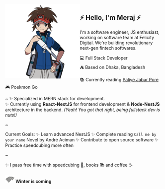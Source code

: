 <img align="left" width="240" src="./img/meraj-coding-7.png"> 

## ⚡ Hello, I'm Meraj ⚡ 

I'm a software engineer, JS enthusiast, working on software team at Felicity Digital. We're building revolutionary next-gen fintech softwares. 

💻 Full Stack Developer <br> 
⛺ Based on Dhaka, Bangladesh <br>  
📚 Currently reading [Paliye Jabar Pore](https://www.goodreads.com/book/show/44178337) <br> 
🎮 Poekmon Go <br> 

~
✨ Specialized in MERN stack for development. <br>
✨ Currently using **React-NextJS** for frontend development & **Node-NestJS** architecture in the backend. *(Yeah! You got that right, being fullstack dev is nuts!)*



~

Current Goals: 
✨ Learn advanced NestJS 
✨ Complete reading `Call me by your name` Novel by André Aciman 
✨ Contribute to open source software 
✨ Practice speedcubing more often 

~

✨ I pass free time with speedcubing 🧊, books 📚 and coffee ☕

#### ![Winter is coming](img/stark-2.png)  Winter is coming 
